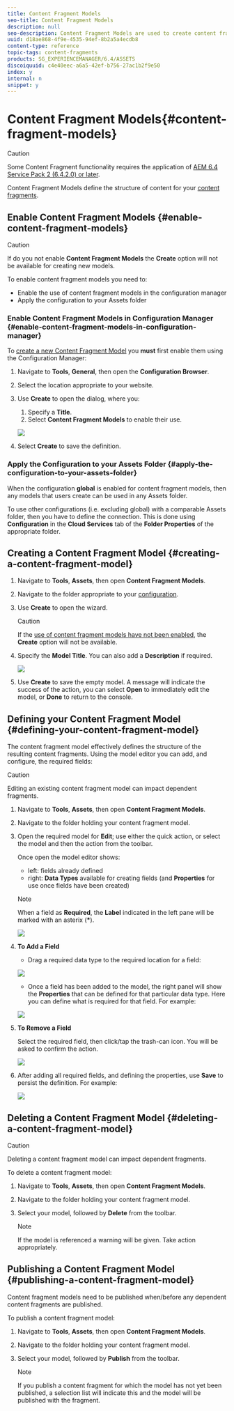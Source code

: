 ```yaml
---
title: Content Fragment Models
seo-title: Content Fragment Models
description: null
seo-description: Content Fragment Models are used to create content fragments with structured content.
uuid: d18ae868-4f9e-4535-94ef-8b2a5a4ecdb8
content-type: reference
topic-tags: content-fragments
products: SG_EXPERIENCEMANAGER/6.4/ASSETS
discoiquuid: c4e40eec-a6a5-42ef-b756-27ac1b2f9e50
index: y
internal: n
snippet: y
---
```


# Content Fragment Models{#content-fragment-models}

>[!CAUTION]
>
>Some Content Fragment functionality requires the application of [AEM 6.4 Service Pack 2 (6.4.2.0) or later](../../release-notes/sp-release-notes.md).

Content Fragment Models define the structure of content for your [content fragments](../../assets/using/content-fragments.md).

## Enable Content Fragment Models {#enable-content-fragment-models}

<!--
Comment Type: remark
Last Modified By: unknown unknown (ims-author-57F1056A4CD116590A746C15@AdobeID)
Last Modified Date: 2017-09-18T09:44:41.058-0400
<p>need a link once the conf manager has been documented</p>
<p>See <a href="https://jira.corp.adobe.com/browse/CQDOC-6654">https://jira.corp.adobe.com/browse/CQDOC-6654</a></p>
-->

>[!CAUTION]
>
>If do you not enable **Content Fragment Models** the **Create** option will not be available for creating new models.

To enable content fragment models you need to:

* Enable the use of content fragment models in the configuration manager
* Apply the configuration to your Assets folder

### Enable Content Fragment Models in Configuration Manager {#enable-content-fragment-models-in-configuration-manager}

To [create a new Content Fragment Model](#creatingacontentfragmentmodel) you **must** first enable them using the Configuration Manager:

1. Navigate to **Tools**, **General**, then open the **Configuration Browser**.
1. Select the location appropriate to your website.
1. Use **Create** to open the dialog, where you:

    1. Specify a **Title**. 
    1. Select **Content Fragment Models** to enable their use.

   ![](assets/CFM-6420-09.png)

1. Select **Create** to save the definition.

### Apply the Configuration to your Assets Folder {#apply-the-configuration-to-your-assets-folder}

<!--
Comment Type: remark
Last Modified By: Alison Heimoz (aheimoz)
Last Modified Date: 2018-01-31T01:12:19.457-0500
<p>need a link to the standard Assets documentation once available</p>
<p>see <a href="https://jira.corp.adobe.com/browse/CQDOC-11913">https://jira.corp.adobe.com/browse/CQDOC-11913</a><br /> </p>
-->

When the configuration **global** is enabled for content fragment models, then any models that users create can be used in any Assets folder.

To use other configurations (i.e. excluding global) with a comparable Assets folder, then you have to define the connection. This is done using **Configuration** in the **Cloud Services** tab of the **Folder Properties** of the appropriate folder.

## Creating a Content Fragment Model {#creating-a-content-fragment-model}

1. Navigate to **Tools**, **Assets**, then open **Content Fragment Models**.
1. Navigate to the folder appropriate to your [configuration](#enablecontentfragmentmodels).
1. Use **Create** to open the wizard.

   >[!CAUTION]
   >
   >If the [use of content fragment models have not been enabled](#enablecontentfragmentmodels), the **Create** option will not be available.

1. Specify the **Model Title**. You can also add a **Description** if required.

   ![](assets/CFM-6420-10.png)

1. Use **Create** to save the empty model. A message will indicate the success of the action, you can select **Open** to immediately edit the model, or **Done** to return to the console.

## Defining your Content Fragment Model {#defining-your-content-fragment-model}

The content fragment model effectively defines the structure of the resulting content fragments. Using the model editor you can add, and configure, the required fields:

>[!CAUTION]
>
>Editing an existing content fragment model can impact dependent fragments.

1. Navigate to **Tools**, **Assets**, then open **Content Fragment Models**.  

1. Navigate to the folder holding your content fragment model.
1. Open the required model for **Edit**; use either the quick action, or select the model and then the action from the toolbar.

   Once open the model editor shows:

    * left: fields already defined
    * right: **Data Types** available for creating fields (and **Properties** for use once fields have been created)

   >[!NOTE]
   >
   >When a field as **Required**, the **Label** indicated in the left pane will be marked with an asterix (**&#42;**).

   ![](assets/CFM-6420-12.png)

1. **To Add a Field**

    * Drag a required data type to the required location for a field:

   ![](assets/CFM-6420-11.png)

    * Once a field has been added to the model, the right panel will show the **Properties** that can be defined for that particular data type. Here you can define what is required for that field. For example:

   ![](assets/CFM-6420-13.png)

1. **To Remove a Field**

   Select the required field, then click/tap the trash-can icon. You will be asked to confirm the action.

   ![](assets/cf-32.png)

1. After adding all required fields, and defining the properties, use **Save** to persist the definition. For example:

   ![](assets/CFM-6420-14.png)

## Deleting a Content Fragment Model {#deleting-a-content-fragment-model}

>[!CAUTION]
>
>Deleting a content fragment model can impact dependent fragments.

To delete a content fragment model:

1. Navigate to **Tools**, **Assets**, then open **Content Fragment Models**.  

1. Navigate to the folder holding your content fragment model.
1. Select your model, followed by **Delete** from the toolbar.

   >[!NOTE]
   >
   >If the model is referenced a warning will be given. Take action appropriately.

## Publishing a Content Fragment Model {#publishing-a-content-fragment-model}

<!--
Comment Type: remark
Last Modified By: Alison Heimoz (aheimoz)
Last Modified Date: 2018-01-22T05:08:29.116-0500
<p>msiegel (last week)<br /> Please confirm with gknob and sgrimm this is still the case in 6.4. It was an issue in 6.3 FP that models and fragments had to be published separately, and if you forgot to publish the model, the fragment was screwed. And there was no time to clean this up. I have to check with them, too, if this is improving in 6.4</p>
-->

<!--
Comment Type: remark
Last Modified By: Alison Heimoz (aheimoz)
Last Modified Date: 2018-02-13T08:19:55.104-0500
<p>Apparently a dialog/confirmation box will indicate that the model hasn't been published and that it should/will be.<br /> </p>
-->

Content fragment models need to be published when/before any dependent content fragments are published.

To publish a content fragment model:

1. Navigate to **Tools**, **Assets**, then open **Content Fragment Models**.  

1. Navigate to the folder holding your content fragment model.
1. Select your model, followed by **Publish** from the toolbar.

   >[!NOTE]
   >
   >If you publish a content fragment for which the model has not yet been published, a selection list will indicate this and the model will be published with the fragment.

